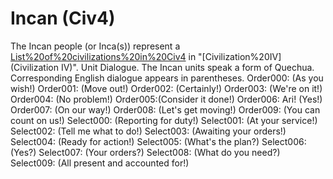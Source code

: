 # Incan (Civ4)

The Incan people (or Inca(s)) represent a [List%20of%20civilizations%20in%20Civ4](civilization) in "[Civilization%20IV](Civilization IV)".
Unit Dialogue.
The Incan units speak a form of Quechua. Corresponding English dialogue appears in parentheses.
Order000: (As you wish!)
Order001: (Move out!)
Order002: (Certainly!)
Order003: (We're on it!)
Order004: (No problem!)
Order005:(Consider it done!)
Order006: Ari! (Yes!)
Order007: (On our way!)
Order008: (Let's get moving!)
Order009: (You can count on us!)
Select000: (Reporting for duty!)
Select001: (At your service!)
Select002: (Tell me what to do!)
Select003: (Awaiting your orders!)
Select004: (Ready for action!)
Select005: (What's the plan?)
Select006: (Yes?)
Select007: (Your orders?)
Select008: (What do you need?)
Select009: (All present and accounted for!)